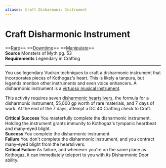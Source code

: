 ```yaml
---
aliases: Craft Disharmonic Instrument
---
```


# Craft Disharmonic Instrument

==[Rare](../Traits/Rare.md)== ==[Downtime](../Traits/Downtime.md)== ==[Manipulate](../Traits/Manipulate.md)==  
__Source__ Monsters of Myth pg. 53  
**Requirements** Legendary in Crafting

---

You use legendary Vudran techniques to craft a disharmonic instrument that incorporates pieces of Kothogaz's heart. This is likely a tanpura, but legends mention other instruments and even voice enhancers. A disharmonic instrument is a [virtuoso musical instrument](../Items/Adventuring%20Gear/Musical%20Instrument.md).

This activity requires seven [disharmonic heartslivers](../Rules/Actions/Harvest%20Heartsliver.md), the formula for a disharmonic instrument, 55,000 gp worth of rare materials, and 7 days of work. At the end of the 7 days, attempt a DC 40 Crafting check to Craft.

**Critical Success** You masterfully complete the disharmonic instrument. Holding the instrument grants immunity to Kothogaz's tympanic heartbeat and many-eyed blight.  
**Success** You complete the disharmonic instrument.  
**Failure** You don't complete the disharmonic instrument, and you contract many-eyed blight from the heartslivers.  
**Critical Failure** As failure, and whenever you're on the same plane as Kothogaz, it can immediately teleport to you with its Disharmonic Door ability.
